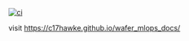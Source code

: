 [![ci](https://github.com/c17hawke/wafer_mlops_docs/actions/workflows/ci.yml/badge.svg)](https://github.com/c17hawke/wafer_mlops_docs/actions/workflows/ci.yml)

visit https://c17hawke.github.io/wafer_mlops_docs/

